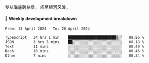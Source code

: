 梦从海底跨枯桑。
阅尽银河风浪。


#### 📝 Weekly development breakdown

<!--START_SECTION:waka-->

```txt
From: 13 April 2024 - To: 20 April 2024

TypeScript   34 hrs 1 min    ██████████████████████▒░░   89.86 %
JSON         3 hrs 5 mins    ██░░░░░░░░░░░░░░░░░░░░░░░   08.18 %
Text         11 mins         ░░░░░░░░░░░░░░░░░░░░░░░░░   00.49 %
Bash         10 mins         ░░░░░░░░░░░░░░░░░░░░░░░░░   00.46 %
Other        7 mins          ░░░░░░░░░░░░░░░░░░░░░░░░░   00.34 %
```

<!--END_SECTION:waka-->




